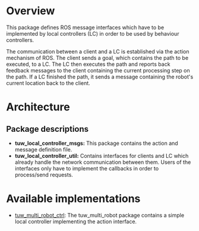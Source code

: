 # Overview
This package defines ROS message interfaces which have to be implemented by
local controllers (LC) in order to be used by behaviour controllers.

The communication between a client and a LC is established
via the action mechanism of ROS. The client sends a goal, which contains
the path to be executed, to a LC. The LC then executes the path and reports
back feedback messages to the client containing the current processing step
on the path. If a LC finished the path, it sends a message containing the
robot's current location back to the client.

# Architecture

## Package descriptions

- **tuw_local_controller_msgs:** This package contains the action and message definition file.
- **tuw_local_controller_util:** Contains interfaces for clients and LC which already handle the network
communication between them. Users of the interfaces only have to implement the callbacks
in order to process/send requests.
# Available implementations
- [tuw_multi_robot_ctrl](https://github.com/tuw-robotics/tuw_multi_robot.git): 
The tuw_multi_robot package contains a simple local controller implementing the action interface.
